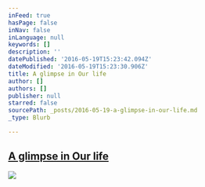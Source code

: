 ```yaml
---
inFeed: true
hasPage: false
inNav: false
inLanguage: null
keywords: []
description: ''
datePublished: '2016-05-19T15:23:42.094Z'
dateModified: '2016-05-19T15:23:30.906Z'
title: A glimpse in Our life
author: []
authors: []
publisher: null
starred: false
sourcePath: _posts/2016-05-19-a-glimpse-in-our-life.md
_type: Blurb

---
```

## [A glimpse in Our life][0]
![](https://the-grid-user-content.s3-us-west-2.amazonaws.com/3bd255e2-0fab-4cd4-b14e-3d662afb71cf.jpg)

[0]: https://thegrid.ai/stahle/our-home-in-kampala/